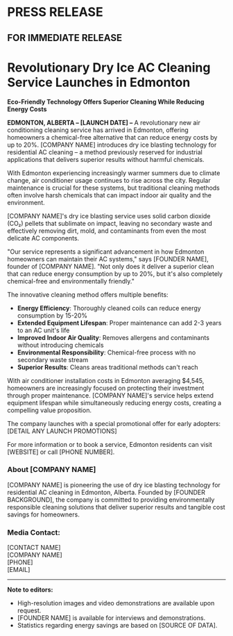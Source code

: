# PRESS RELEASE
## FOR IMMEDIATE RELEASE

# Revolutionary Dry Ice AC Cleaning Service Launches in Edmonton

**Eco-Friendly Technology Offers Superior Cleaning While Reducing Energy Costs**

**EDMONTON, ALBERTA – [LAUNCH DATE] –** A revolutionary new air conditioning cleaning service has arrived in Edmonton, offering homeowners a chemical-free alternative that can reduce energy costs by up to 20%. [COMPANY NAME] introduces dry ice blasting technology for residential AC cleaning – a method previously reserved for industrial applications that delivers superior results without harmful chemicals.

With Edmonton experiencing increasingly warmer summers due to climate change, air conditioner usage continues to rise across the city. Regular maintenance is crucial for these systems, but traditional cleaning methods often involve harsh chemicals that can impact indoor air quality and the environment.

[COMPANY NAME]'s dry ice blasting service uses solid carbon dioxide (CO₂) pellets that sublimate on impact, leaving no secondary waste and effectively removing dirt, mold, and contaminants from even the most delicate AC components.

"Our service represents a significant advancement in how Edmonton homeowners can maintain their AC systems," says [FOUNDER NAME], founder of [COMPANY NAME]. "Not only does it deliver a superior clean that can reduce energy consumption by up to 20%, but it's also completely chemical-free and environmentally friendly."

The innovative cleaning method offers multiple benefits:

- **Energy Efficiency**: Thoroughly cleaned coils can reduce energy consumption by 15-20%
- **Extended Equipment Lifespan**: Proper maintenance can add 2-3 years to an AC unit's life
- **Improved Indoor Air Quality**: Removes allergens and contaminants without introducing chemicals
- **Environmental Responsibility**: Chemical-free process with no secondary waste stream
- **Superior Results**: Cleans areas traditional methods can't reach

With air conditioner installation costs in Edmonton averaging $4,545, homeowners are increasingly focused on protecting their investment through proper maintenance. [COMPANY NAME]'s service helps extend equipment lifespan while simultaneously reducing energy costs, creating a compelling value proposition.

The company launches with a special promotional offer for early adopters: [DETAIL ANY LAUNCH PROMOTIONS]

For more information or to book a service, Edmonton residents can visit [WEBSITE] or call [PHONE NUMBER].

### About [COMPANY NAME]
[COMPANY NAME] is pioneering the use of dry ice blasting technology for residential AC cleaning in Edmonton, Alberta. Founded by [FOUNDER BACKGROUND], the company is committed to providing environmentally responsible cleaning solutions that deliver superior results and tangible cost savings for homeowners.

### Media Contact:
[CONTACT NAME]  
[COMPANY NAME]  
[PHONE]  
[EMAIL]  

---

**Note to editors:**
- High-resolution images and video demonstrations are available upon request.
- [FOUNDER NAME] is available for interviews and demonstrations.
- Statistics regarding energy savings are based on [SOURCE OF DATA].